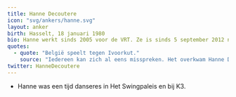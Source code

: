 ```yaml
---
title: Hanne Decoutere
icon: "svg/ankers/hanne.svg"
layout: anker
birth: Hasselt, 18 januari 1980
bio: Hanne werkt sinds 2005 voor de VRT. Ze is sinds 5 september 2012 nieuwslezer in de plaats van Freek Braeckman.
quotes:
  - quote: "België speelt tegen Ivoorkut."
    source: "Iedereen kan zich al eens misspreken. Het overkwam Hanne Decoutere tijdens Het Journaal."
twitter: HanneDecoutere
---
```


* Hanne was een tijd danseres in Het Swingpaleis en bij K3.
